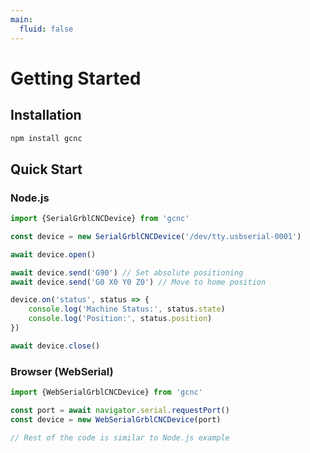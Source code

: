```yaml
---
main:
  fluid: false
---
```


# Getting Started

## Installation

```bash
npm install gcnc
```

## Quick Start

### Node.js

```typescript
import {SerialGrblCNCDevice} from 'gcnc'

const device = new SerialGrblCNCDevice('/dev/tty.usbserial-0001')

await device.open()

await device.send('G90') // Set absolute positioning
await device.send('G0 X0 Y0 Z0') // Move to home position

device.on('status', status => {
	console.log('Machine Status:', status.state)
	console.log('Position:', status.position)
})

await device.close()
```

### Browser (WebSerial)

```typescript
import {WebSerialGrblCNCDevice} from 'gcnc'

const port = await navigator.serial.requestPort()
const device = new WebSerialGrblCNCDevice(port)

// Rest of the code is similar to Node.js example
```
